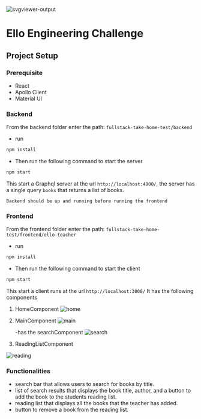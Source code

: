  ![svgviewer-output](https://github.com/ElloTechnology/backend_takehome/assets/3518127/561bc8d4-bffc-4360-b9ea-61e876bcec93)


# Ello Engineering Challenge

## Project Setup
### Prerequisite
- React
- Apollo Client
- Material UI

### Backend 
From the backend folder enter the path: `fullstack-take-home-test/backend`
- run
```bash
npm install
```
- Then run the following command to start the server

```bash
npm start
```

This start a Graphql server at the url `http://localhost:4000/`, the server has a single query `books` that returns a list of books. 

`Backend should be up and running before running the frontend`

### Frontend
From the frontend folder enter the path: `fullstack-take-home-test/frontend/ello-teacher`
- run
```bash
npm install
```
- Then run the following command to start the client

```bash
npm start
```

This start a client runs at the url `http://localhost:3000/` It has the following components 

1. HomeComponent
   ![home](https://github.com/edwinnab/Fullstack-take-home/assets/50041140/ff8e8fa7-e519-4749-8679-08f700d07543)

3. MainComponent
   ![main](https://github.com/edwinnab/Fullstack-take-home/assets/50041140/4f98160e-1456-462c-a27e-aa86116419ca)

   -has the searchComponent
   ![search](https://github.com/edwinnab/Fullstack-take-home/assets/50041140/df7d7d98-4824-41b3-be90-65f28a8cd4b6)

4. ReadingListComponent
   
![reading](https://github.com/edwinnab/Fullstack-take-home/assets/50041140/fdf5d30e-bc4c-4203-9dd3-6ac32adc6fd9)

### Functionalities
-  search bar that allows users to search for books by title.
-  list of search results that displays the book title, author, and a button to add the book to the students reading list.
-  reading list that displays all the books that the teacher has added.
-  button to remove a book from the reading list.
